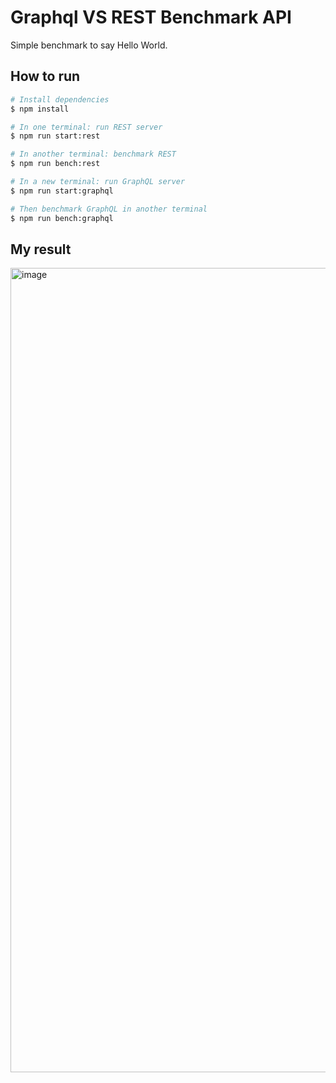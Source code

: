# Graphql VS REST Benchmark API
Simple benchmark to say Hello World.

## How to run
```bash
# Install dependencies
$ npm install

# In one terminal: run REST server
$ npm run start:rest

# In another terminal: benchmark REST
$ npm run bench:rest

# In a new terminal: run GraphQL server
$ npm run start:graphql

# Then benchmark GraphQL in another terminal
$ npm run bench:graphql
```

## My result
<img width="1287" alt="image" src="https://github.com/user-attachments/assets/bf318539-2c0d-4980-a8cf-8dfac2eb239c" />

